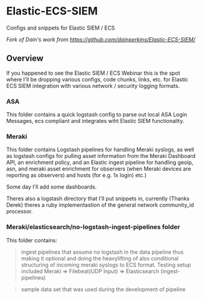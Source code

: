 # Elastic-ECS-SIEM
Configs and snippets for Elastic SIEM / ECS

_Fork of Dain's work from https://github.com/dainperkins/Elastic-ECS-SIEM/_
## Overview
If you happened to see the Elastic SIEM / ECS Webinar this is the spot where I'll 
be dropping various configs, code chunks, links, etc. for Elastic ECS SIEM integration
with various network / security logging formats.

### ASA
This folder contains a quick logstash config to parse out local ASA Login Messages, ecs
compliant and integrates wiht Elastic SIEM functionality.

### Meraki
This folder contains Logstash pipelines for handling Meraki syslogs, as well as logstash
configs for pulling asset information from the Meraki Dashboard API, an enrichment policy, 
and an Elastic ingest pipeline for handling geoip, asn, and meraki asset enrichment for
observers (when Meraki devices are reporting as observers) and hosts (for e.g. 1x login)
etc.)

Some day I'll add some dashboards.

Theres also a logstash directory that I'll put snippets in, currently (Thanks Derek) theres
a ruby implementastion of the general network community_id processor.

### Meraki/elasticsearch/no-logstash-ingest-pipelines folder
This folder contains:

> ingest pipelines that assume no logstash in the data pipeline thus making it optional and doing the heavylifting of also conditional structuring of incoming meraki syslogs to ECS format. Testing setup included Meraki => Filebeat(UDP Input) => Elasticsearch (ingest-pipelines)

> sample data set that was used during the development of pipeline
